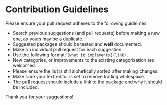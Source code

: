 # Contribution Guidelines

Please ensure your pull request adheres to the following guidelines:

- Search previous suggestions (and pull requests) before making a new one, as yours may be a duplicate.
- Suggested packages should be tested and **well** documented.
- Make an individual pull request for each suggestion.
- Use the following format: `[what it implements](link).`
- New categories, or improvements to the existing categorization are welcomed.
- Please ensure the list is still alphetically sorted after making changes.
- Make sure your text editor is set to remove trailing whitespace.
- The pull request should include a link to the package and why it should be included.

Thank you for your suggestions!
